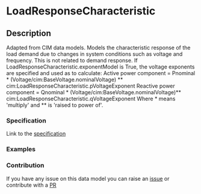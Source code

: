 # LoadResponseCharacteristic

## Description 

Adapted from CIM data models. Models the characteristic response of the load demand due to changes in system conditions such as voltage and frequency. This is not related to demand response.  If LoadResponseCharacteristic.exponentModel is True, the voltage exponents are specified and used as to calculate:  Active power component = Pnominal * (Voltage/cim:BaseVoltage.nominalVoltage) ** cim:LoadResponseCharacteristic.pVoltageExponent  Reactive power component = Qnominal * (Voltage/cim:BaseVoltage.nominalVoltage)** cim:LoadResponseCharacteristic.qVoltageExponent  Where  * means 'multiply' and ** is 'raised to power of'.
### Specification

Link to the [specification](https://smart-data-models.github.io/dataModel.EnergyCIM/LoadResponseCharacteristic/doc/spec.md)
### Examples
### Contribution

 If you have any issue on this data model you can raise an [issue](https://github.com/smart-data-models/dataModel.EnergyCIM/issues)  or contribute with a [PR](https://github.com/smart-data-models/dataModel.EnergyCIM/pulls)